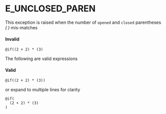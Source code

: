 # E_UNCLOSED_PAREN

This exception is raised when the number of `opened` and `closed` parentheses *( )* mis-matches

#### Invalid
```edge
@if((2 + 2) * (3)
```

The following are valid expressions

#### Valid

```edge
@if((2 + 2) * (3))
```

or expand to multiple lines for clarity

```edge
@if(
  (2 + 2) * (3)
)
```
